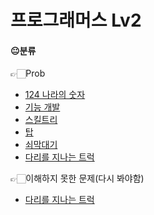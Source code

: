 # 프로그래머스 Lv2

#### 😐분류

👉🏻Prob
- <a href="https://github.com/Choyoonyoung98/Algorithm/blob/master/programmers_lev2/124WorldNumb/124WorldNumb/main.cpp">124 나라의 숫자</a>
- <a href="https://github.com/Choyoonyoung98/Algorithm/blob/master/programmers_lev2/FunctionDev/FunctionDev/main.cpp">기능 개발<a>
- <a href="https://github.com/Choyoonyoung98/Algorithm/blob/master/programmers_lev2/SkillTree/SkillTree/main.cpp">스킬트리<a>
- <a href="https://github.com/Choyoonyoung98/Algorithm/blob/master/programmers_lev2/Tower/Tower/main.cpp">탑<a>
- <a href="https://github.com/Choyoonyoung98/Algorithm/blob/master/programmers_lev2/IronBar/IronBar/main.cpp">쇠막대기<a>
- <a href="https://github.com/Choyoonyoung98/Algorithm/blob/master/programmers_lev2/IronBar/IronBar/main.cpp">다리를 지나는 트럭<a>


👉🏻이해하지 못한 문제(다시 봐야함)
- <a href="https://github.com/Choyoonyoung98/Algorithm/blob/master/programmers_lev2/IronBar/IronBar/main.cpp">다리를 지나는 트럭<a>
  
